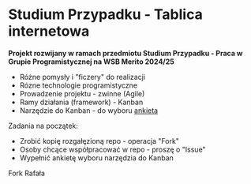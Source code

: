 # Studium Przypadku - Tablica internetowa

**Projekt rozwijany w ramach przedmiotu Studium Przypadku - Praca w Grupie Programistycznej na WSB Merito 2024/25**
- Różne pomysły i "ficzery" do realizacji
- Rózne technologie programistyczne
- Prowadzenie projektu - zwinne (Agile)
- Ramy działania (framework) - Kanban
- Narzędzie do Kanban - do wyboru [ankieta](https://forms.office.com/e/YqXwnX9ekq)

Zadania na początek:
- Zrobić kopię rozgałęzioną repo - operacja "Fork"
- Osoby chcące współpracować w repo - proszę o "Issue"
- Wypełnić ankietę wyboru narzędzia do Kanban

Fork Rafała
